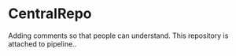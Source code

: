 # CentralRepo
Adding comments so that people can understand.
This repository is attached to pipeline..
